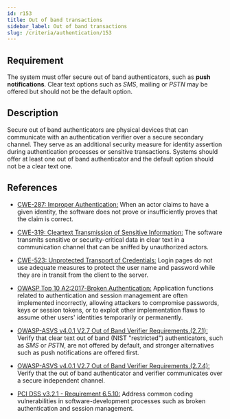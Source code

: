 ```yaml
---
id: r153
title: Out of band transactions
sidebar_label: Out of band transactions
slug: /criteria/authentication/153
---
```


## Requirement

The system must offer secure out of band authenticators,
such as **push notifications**.
Clear text options such as *SMS*,
mailing or *PSTN* may be offered
but should not be the default option.

## Description

Secure out of band authenticators
are physical devices that can communicate
with an authentication verifier
over a secure secondary channel.
They serve as an additional security measure
for identity assertion
during authentication processes
or sensitive transactions.
Systems should offer at least one out of band authenticator
and the default option
should not be a clear text one.

## References

- [CWE-287: Improper Authentication:](https://cwe.mitre.org/data/definitions/287.html)
When an actor claims to have a given identity,
the software does not prove
or insufficiently proves that the claim is correct.

- [CWE-319: Cleartext Transmission of Sensitive Information:](https://cwe.mitre.org/data/definitions/319.html)
The software transmits sensitive
or security-critical data
in clear text in a communication channel
that can be sniffed by unauthorized actors.

- [CWE-523: Unprotected Transport of Credentials:](https://cwe.mitre.org/data/definitions/523.html)
Login pages do not use adequate measures to protect
the user name and password
while they are in transit
from the client to the server.

- [OWASP Top 10 A2:2017-Broken Authentication:](https://owasp.org/www-project-top-ten/OWASP_Top_Ten_2017/Top_10-2017_A2-Broken_Authentication)
Application functions related to authentication
and session management
are often implemented incorrectly,
allowing attackers to compromise passwords,
keys or session tokens,
or to exploit other implementation flaws
to assume other users' identities
temporarily or permanently.

- [OWASP-ASVS v4.0.1 V2.7 Out of Band Verifier Requirements.(2.7.1):](https://owasp.org/www-project-application-security-verification-standard/)
Verify that clear text out of band
(NIST "restricted") authenticators,
such as *SMS* or *PSTN*,
are not offered by default,
and stronger alternatives
such as push notifications are offered first.

- [OWASP-ASVS v4.0.1 V2.7 Out of Band Verifier Requirements.(2.7.4):](https://owasp.org/www-project-application-security-verification-standard/)
Verify that the out of band authenticator
and verifier communicates
over a secure independent channel.

- [PCI DSS v3.2.1 - Requirement 6.5.10:](https://www.pcisecuritystandards.org/documents/PCI_DSS_v3-2-1.pdf)
Address common coding vulnerabilities
in software-development processes
such as broken authentication
and session management.
